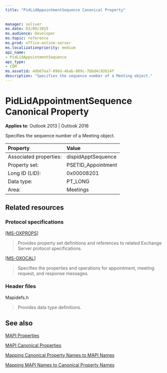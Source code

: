 ```yaml
---
title: "PidLidAppointmentSequence Canonical Property"
 
 
manager: soliver
ms.date: 03/09/2015
ms.audience: Developer
ms.topic: reference
ms.prod: office-online-server
ms.localizationpriority: medium
api_name:
- PidLidAppointmentSequence
api_type:
- COM
ms.assetid: 4db67ea7-09bd-4bab-809c-7bbd4c92614f
description: "Specifies the sequence number of a Meeting object."
---
```


# PidLidAppointmentSequence Canonical Property

  
  
**Applies to**: Outlook 2013 | Outlook 2016 
  
Specifies the sequence number of a Meeting object.
  
|Property |Value |
|:-----|:-----|
|Associated properties:  <br/> |dispidApptSequence  <br/> |
|Property set:  <br/> |PSETID_Appointment  <br/> |
|Long ID (LID):  <br/> |0x00008201  <br/> |
|Data type:  <br/> |PT_LONG  <br/> |
|Area:  <br/> |Meetings  <br/> |
   
## Related resources

### Protocol specifications

[[MS-OXPROPS]](https://msdn.microsoft.com/library/f6ab1613-aefe-447d-a49c-18217230b148%28Office.15%29.aspx)
  
> Provides property set definitions and references to related Exchange Server protocol specifications.
    
[[MS-OXOCAL]](https://msdn.microsoft.com/library/09861fde-c8e4-4028-9346-e7c214cfdba1%28Office.15%29.aspx)
  
> Specifies the properties and operations for appointment, meeting request, and response messages.
    
### Header files

Mapidefs.h
  
> Provides data type definitions.
    
## See also



[MAPI Properties](mapi-properties.md)
  
[MAPI Canonical Properties](mapi-canonical-properties.md)
  
[Mapping Canonical Property Names to MAPI Names](mapping-canonical-property-names-to-mapi-names.md)
  
[Mapping MAPI Names to Canonical Property Names](mapping-mapi-names-to-canonical-property-names.md)

